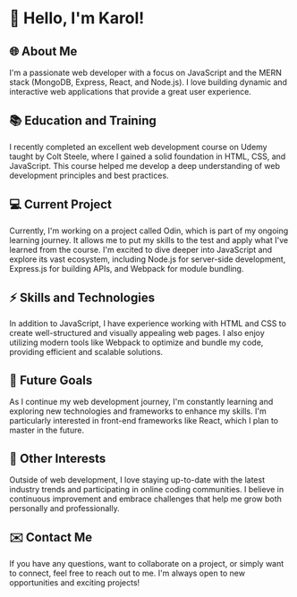 # 👋 Hello, I'm Karol!

## 🌐 About Me

I'm a passionate web developer with a focus on JavaScript and the MERN stack (MongoDB, Express, React, and Node.js). I love building dynamic and interactive web applications that provide a great user experience.

## 📚 Education and Training

I recently completed an excellent web development course on Udemy taught by Colt Steele, where I gained a solid foundation in HTML, CSS, and JavaScript. This course helped me develop a deep understanding of web development principles and best practices.

## 💻 Current Project

Currently, I'm working on a project called Odin, which is part of my ongoing learning journey. It allows me to put my skills to the test and apply what I've learned from the course. I'm excited to dive deeper into JavaScript and explore its vast ecosystem, including Node.js for server-side development, Express.js for building APIs, and Webpack for module bundling.

## ⚡ Skills and Technologies

In addition to JavaScript, I have experience working with HTML and CSS to create well-structured and visually appealing web pages. I also enjoy utilizing modern tools like Webpack to optimize and bundle my code, providing efficient and scalable solutions.

## 🔨 Future Goals

As I continue my web development journey, I'm constantly learning and exploring new technologies and frameworks to enhance my skills. I'm particularly interested in front-end frameworks like React, which I plan to master in the future.

## 🌟 Other Interests

Outside of web development, I love staying up-to-date with the latest industry trends and participating in online coding communities. I believe in continuous improvement and embrace challenges that help me grow both personally and professionally.

## ✉️ Contact Me

If you have any questions, want to collaborate on a project, or simply want to connect, feel free to reach out to me. I'm always open to new opportunities and exciting projects!
